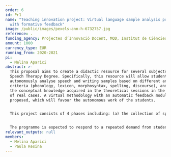 ```yaml
---
order: 6
id: Pr1
name: "Teaching innovation project: Virtual language sample analysis program
  with formative feedback"
image: /public/images/pexels-ann-h-6732757.jpg
reference: .
funding_agency: Projectes d’Innovació Docent, MQD, Institut de Ciències de l’Educació, UAB
amount: 1000
currency_type: EUR
running_from: 2020-2021
pi:
  - Melina Aparici
abstract: >-
  This proposal aims to create a didactic resource for several subjects of the
  Speech Therapy Degree. Specifically, this resource will allow students to
  autonomously analyse speech and writing samples based on different analytical
  criteria (phonology, lexicon, morphosyntax, spelling, discourse), and to use
  the conceptual knowledge acquired in the theoretical sessions in the analysis
  of real cases. A virtual methodology with an automatic feedback module is
  proposed, which will favour the autonomous work of the students. 


  This project consists of 4 phases including: (a) the collection of speech and writing samples from public databases, (b) the design and development of the analysis guidelines for each teaching purpose and adapted to each subject, (c) the virtualisation of the analysis and feedback guidelines so that they are compatible with the UAB virtual classroom system (moodle), and (d) the pilot test of the implementation of the system. 


  The programme is expected to respond to a repeated demand from students to increase the experience with practical cases. In addition, the competences achieved during this activity will consolidate the learning of not only practical but also theoretical aspects referring to the functioning and development of oral and written language, which can be transferred to other subjects of the Degree.
relevant_outputs: null
members:
  - Melina Aparici
  - Paula Resina
---
```

